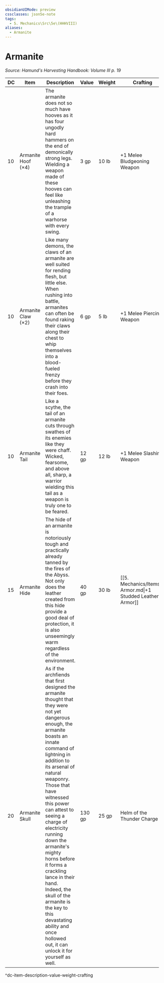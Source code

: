 ```yaml
---
obsidianUIMode: preview
cssclasses: json5e-note
tags:
  - 5. Mechanics\Src\5e\(HHHVIII)
aliases:
  - Armanite
---
```

# Armanite
*Source: Hamund's Harvesting Handbook: Volume III p. 19* 

| DC | Item | Description | Value | Weight | Crafting |
|----|------|-------------|-------|--------|----------|
| 10 | Armanite Hoof (×4) | The armanite does not so much have hooves as it has four ungodly hard hammers on the end of demonically strong legs. Wielding a weapon made of these hooves can feel like unleashing the trample of a warhorse with every swing. | 3 gp | 10 lb | +1 Melee Bludgeoning Weapon |
| 10 | Armanite Claw (×2) | Like many demons, the claws of an armanite are well suited for rending flesh, but little else. When rushing into battle, armanites can often be found raking their claws along their chest to whip themselves into a blood-fueled frenzy before they crash into their foes. | 6 gp | 5 lb | +1 Melee Piercing Weapon |
| 10 | Armanite Tail | Like a scythe, the tail of an armanite cuts through swathes of its enemies like they were chaff. Wicked, fearsome, and above all, sharp, a warrior wielding this tail as a weapon is truly one to be feared. | 12 gp | 12 lb | +1 Melee Slashing Weapon |
| 15 | Armanite Hide | The hide of an armanite is notoriously tough and practically already tanned by the fires of the Abyss. Not only does the leather created from this hide provide a good deal of protection, it is also unseemingly warm regardless of the environment. | 40 gp | 30 lb | [[5. Mechanics/Items/1 Armor.md\|+1 Studded Leather Armor]] |
| 20 | Armanite Skull | As if the archfiends that first designed the armanite thought that they were not yet dangerous enough, the armanite boasts an innate command of lightning in addition to its arsenal of natural weaponry. Those that have witnessed this power can attest to seeing a charge of electricity running down the armanite's mighty horns before it forms a crackling lance in their hand. Indeed, the skull of the armanite is the key to this devastating ability and once hollowed out, it can unlock it for yourself as well. | 130 gp | 25 gp | Helm of the Thunder Charge |
^dc-item-description-value-weight-crafting
